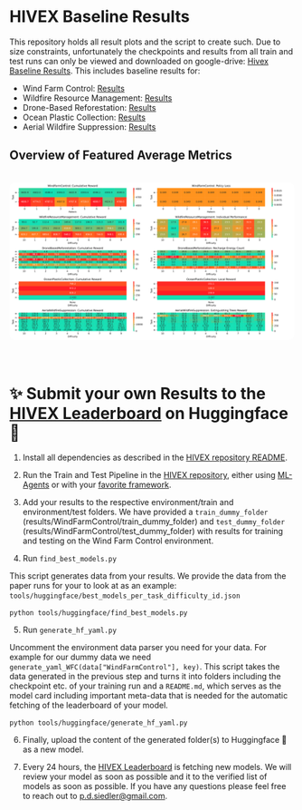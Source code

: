 # HIVEX Baseline Results

This repository holds all result plots and the script to create such. Due to size constraints, unfortunately the checkpoints and results from all train and test runs can only be viewed and downloaded on google-drive: [Hivex Baseline Results](https://drive.google.com/drive/folders/1vOvnMtlQL0zSWivlUKA1oZAh-mineogP?usp=drive_link). This includes baseline results for:

- Wind Farm Control: [Results](https://drive.google.com/drive/folders/1PtSoEQP938Flp71MLC6nUyeVN2ERckWq?usp=drive_link)
- Wildfire Resource Management: [Results](https://drive.google.com/drive/folders/1WHpKUqgS2fiOE_th8D5A3-0HKl2jun7D?usp=drive_link)
- Drone-Based Reforestation: [Results](https://drive.google.com/drive/folders/1EjgTa2SCqpCBcmgLkscflcvX8X8U4FV7?usp=drive_link)
- Ocean Plastic Collection: [Results](https://drive.google.com/drive/folders/1Okbds515W5JEo3ZXdMmJjJJyLsoUo_ZE?usp=drive_link)
- Aerial Wildfire Suppression: [Results](https://drive.google.com/drive/folders/1ZmBOROxylijbZxLcKppMy4y75BK45e2a?usp=drive_link)

## Overview of Featured Average Metrics

<br>
<div align="center">
  <img src="docs\images\cumulative_reward_multiple.svg"
      style="border-radius:10px"
      alt="hivex baseline results average"/>
</div>
<br>
<br>

# ✨ Submit your own Results to the [HIVEX Leaderboard](https://huggingface.co/spaces/hivex-research/hivex-leaderboard) on Huggingface 🤗

1. Install all dependencies as described in the [HIVEX repository README](https://github.com/hivex-research/hivex/tree/main).

2. Run the Train and Test Pipeline in the [HIVEX repository](https://github.com/hivex-research/hivex/tree/main), either using [ML-Agents](https://github.com/hivex-research/hivex/tree/main?tab=readme-ov-file#-reproducing-paper-results) or with your [favorite framework](https://github.com/hivex-research/hivex/tree/main?tab=readme-ov-file#-additional-environments-and-training-frameworks).

3. Add your results to the respective environment/train and environment/test folders. We have provided a `train_dummy_folder` (results/WindFarmControl/train_dummy_folder) and `test_dummy_folder` (results/WindFarmControl/test_dummy_folder) with results for training and testing on the Wind Farm Control environment.

4. Run `find_best_models.py`

This script generates data from your results. We provide the data from the paper runs for your to look at as an example: `tools/huggingface/best_models_per_task_difficulty_id.json`

```shell
python tools/huggingface/find_best_models.py
```

5. Run `generate_hf_yaml.py`

Uncomment the environment data parser you need for your data. For example for our dummy data we need `generate_yaml_WFC(data["WindFarmControl"], key)`. This script takes the data generated in the previous step and turns it into folders including the checkpoint etc. of your training run and a `README.md`, which serves as the model card including important meta-data that is needed for the automatic fetching of the leaderboard of your model.

```shell
python tools/huggingface/generate_hf_yaml.py
```

6. Finally, upload the content of the generated folder(s) to Huggingface 🤗 as a new model.

7. Every 24 hours, the [HIVEX Leaderboard](https://huggingface.co/spaces/hivex-research/hivex-leaderboard) is fetching new models. We will review your model as soon as possible and it to the verified list of models as soon as possible. If you have any questions please feel free to reach out to p.d.siedler@gmail.com.
